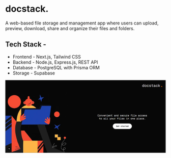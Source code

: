 # docstack.

A web-based file storage and management app where users can upload, preview, download, share and organize their files and folders. 

## Tech Stack - 
- Frontend - Next.js, Tailwind CSS
- Backend - Node.js, Express.js, REST API
- Database - PostgreSQL with Prisma ORM
- Storage - Supabase  

![App Screenshot](./screenshots/app_img.png)